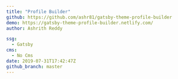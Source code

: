 ```yaml
---
title: "Profile Builder"
github: https://github.com/ashr81/gatsby-theme-profile-builder
demo: https://gatsby-theme-profile-builder.netlify.com/
author: Ashrith Reddy

ssg:
  - Gatsby
cms:
  - No Cms
date: 2019-07-31T17:42:47Z
github_branch: master
---
```

